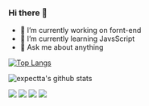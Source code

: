 ### Hi there 👋

- 🔭 I’m currently working on fornt-end 
- 🌱 I’m currently learning JavsScript
- 💬 Ask me about anything

[![Top Langs](https://github-readme-stats.vercel.app/api/top-langs/?username=expectta&layout=compact)](https://github.com/anuraghazra/github-readme-stats)

![expectta's github stats](https://github-readme-stats.vercel.app/api?username=expectta&show_icons=true&theme=gruvbox)
<!--https://velog.io/@woo0_hooo/Github-github-profile-%EA%B0%84%EC%A7%80%EB%82%98%EA%B2%8C-%EA%BE%B8%EB%AF%B8%EA%B8%B0-->
<img src="https://img.shields.io/badge/Java-007396?style=flat-square&logo=Java&logoColor=white"/></a>
<img src="https://img.shields.io/badge/JavaScript-F7DF1E?style=flat-square&logo=JavaScript&logoColor=black"/></a>
<img src="https://img.shields.io/badge/HTML-E34F26?style=flat-square&logo=HTML5&logoColor=white"/></a>
<img src="https://img.shields.io/badge/HTML-E34F26?style=flat-square&logo=HTML&logoColor=white"/></a>





